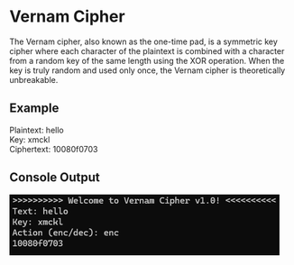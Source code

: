 # Vernam Cipher

The Vernam cipher, also known as the one-time pad, is a symmetric key cipher where each character of the plaintext is combined with 
a character from a random key of the same length using the XOR operation. When the key is truly random and used only once, the Vernam cipher 
is theoretically unbreakable.

## Example

Plaintext: hello  
Key: xmckl  
Ciphertext: 10080f0703

## Console Output

![Console Output](../media/vernam_example.png)
